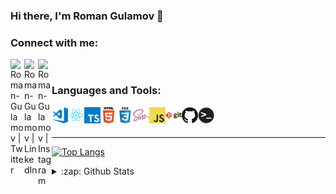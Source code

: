 ### Hi there, I'm Roman Gulamov 👋

### Connect with me:

[<img align="left" alt="Roman-Gulamov | Twitter" width="22px" src="https://cdn.jsdelivr.net/npm/simple-icons@v3/icons/twitter.svg" />][twitter]
[<img align="left" alt="Roman-Gulamov | LinkedIn" width="22px" src="https://cdn.jsdelivr.net/npm/simple-icons@v3/icons/linkedin.svg" />][linkedin]
[<img align="left" alt="Roman-Gulamov | Instagram" width="22px" src="https://cdn.jsdelivr.net/npm/simple-icons@v3/icons/instagram.svg" />][instagram]

<br />

### Languages and Tools:

<img align="left" alt="Visual Studio Code" width="26px" src="https://raw.githubusercontent.com/github/explore/80688e429a7d4ef2fca1e82350fe8e3517d3494d/topics/visual-studio-code/visual-studio-code.png" />
<img align="left" alt="React" width="26px" src="https://raw.githubusercontent.com/github/explore/80688e429a7d4ef2fca1e82350fe8e3517d3494d/topics/react/react.png" />
<img align="left" alt="React" width="26px" src="https://raw.githubusercontent.com/github/explore/80688e429a7d4ef2fca1e82350fe8e3517d3494d/topics/typescript/typescript.png" />
<img align="left" alt="HTML5" width="26px" src="https://raw.githubusercontent.com/github/explore/80688e429a7d4ef2fca1e82350fe8e3517d3494d/topics/html/html.png" />
<img align="left" alt="CSS3" width="26px" src="https://raw.githubusercontent.com/github/explore/80688e429a7d4ef2fca1e82350fe8e3517d3494d/topics/css/css.png" />
<img align="left" alt="Sass" width="26px" src="https://raw.githubusercontent.com/github/explore/80688e429a7d4ef2fca1e82350fe8e3517d3494d/topics/sass/sass.png" />
<img align="left" alt="JavaScript" width="26px" src="https://raw.githubusercontent.com/github/explore/80688e429a7d4ef2fca1e82350fe8e3517d3494d/topics/javascript/javascript.png" />
<img align="left" alt="Git" width="26px" src="https://raw.githubusercontent.com/github/explore/80688e429a7d4ef2fca1e82350fe8e3517d3494d/topics/git/git.png" />
<img align="left" alt="GitHub" width="26px" src="https://raw.githubusercontent.com/github/explore/78df643247d429f6cc873026c0622819ad797942/topics/github/github.png" />
<img align="left" alt="Terminal" width="26px" src="https://raw.githubusercontent.com/github/explore/80688e429a7d4ef2fca1e82350fe8e3517d3494d/topics/terminal/terminal.png" />

<br />
<br />

---
[![Top Langs](https://github-readme-stats.vercel.app/api/top-langs/?username=Roman-Gulamov)](https://github.com/Roman-Gulamov/github-readme-stats)
 
<details>
  <summary>:zap: Github Stats</summary>

  <img align="left" alt="Roman-Gulamov's Github Stats" src="https://github-readme-stats.codestackr.vercel.app/api?username=Roman-Gulamov&show_icons=true&hide_border=true&theme=radical" />

</details>

[twitter]: https://twitter.com/Memento_rom
[instagram]: https://www.instagram.com/memento_turk/
[linkedin]: https://www.linkedin.com/in/роман-гуламов-5712b31b2/
